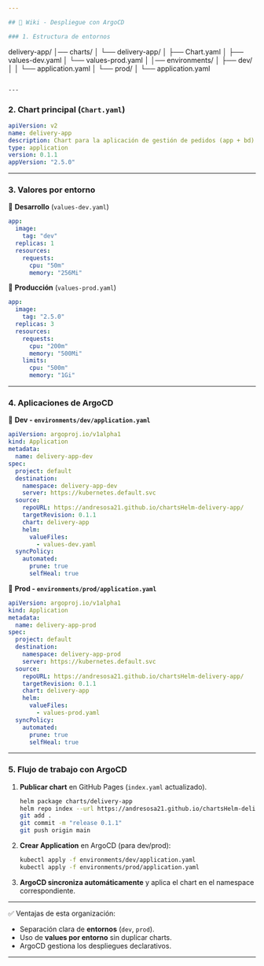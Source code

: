 ```yaml
---

## 📘 Wiki - Despliegue con ArgoCD

### 1. Estructura de entornos

```
delivery-app/
│── charts/
│   └── delivery-app/
│       ├── Chart.yaml
│       ├── values-dev.yaml
│       └── values-prod.yaml
│
│── environments/
│   ├── dev/
│   │   └── application.yaml
│   └── prod/
│       └── application.yaml
```

---
```


### 2. Chart principal (`Chart.yaml`)

```yaml
apiVersion: v2
name: delivery-app
description: Chart para la aplicación de gestión de pedidos (app + bd)
type: application
version: 0.1.1
appVersion: "2.5.0"
```

---

### 3. Valores por entorno

📌 **Desarrollo** (`values-dev.yaml`)

```yaml
app:
  image:
    tag: "dev"
  replicas: 1
  resources:
    requests:
      cpu: "50m"
      memory: "256Mi"
```

📌 **Producción** (`values-prod.yaml`)

```yaml
app:
  image:
    tag: "2.5.0"
  replicas: 3
  resources:
    requests:
      cpu: "200m"
      memory: "500Mi"
    limits:
      cpu: "500m"
      memory: "1Gi"
```

---

### 4. Aplicaciones de ArgoCD

📌 **Dev - `environments/dev/application.yaml`**

```yaml
apiVersion: argoproj.io/v1alpha1
kind: Application
metadata:
  name: delivery-app-dev
spec:
  project: default
  destination:
    namespace: delivery-app-dev
    server: https://kubernetes.default.svc
  source:
    repoURL: https://andresosa21.github.io/chartsHelm-delivery-app/
    targetRevision: 0.1.1
    chart: delivery-app
    helm:
      valueFiles:
        - values-dev.yaml
  syncPolicy:
    automated:
      prune: true
      selfHeal: true
```

📌 **Prod - `environments/prod/application.yaml`**

```yaml
apiVersion: argoproj.io/v1alpha1
kind: Application
metadata:
  name: delivery-app-prod
spec:
  project: default
  destination:
    namespace: delivery-app-prod
    server: https://kubernetes.default.svc
  source:
    repoURL: https://andresosa21.github.io/chartsHelm-delivery-app/
    targetRevision: 0.1.1
    chart: delivery-app
    helm:
      valueFiles:
        - values-prod.yaml
  syncPolicy:
    automated:
      prune: true
      selfHeal: true
```

---

### 5. Flujo de trabajo con ArgoCD

1. **Publicar chart** en GitHub Pages (`index.yaml` actualizado).

   ```bash
   helm package charts/delivery-app
   helm repo index --url https://andresosa21.github.io/chartsHelm-delivery-app/ .
   git add .
   git commit -m "release 0.1.1"
   git push origin main
   ```

2. **Crear Application** en ArgoCD (para dev/prod):

   ```bash
   kubectl apply -f environments/dev/application.yaml
   kubectl apply -f environments/prod/application.yaml
   ```

3. **ArgoCD sincroniza automáticamente** y aplica el chart en el namespace correspondiente.

---

✅ Ventajas de esta organización:

* Separación clara de **entornos** (`dev`, `prod`).
* Uso de **values por entorno** sin duplicar charts.
* ArgoCD gestiona los despliegues declarativos.

---
